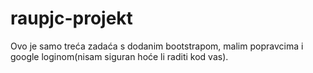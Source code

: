 # raupjc-projekt

Ovo je samo treća zadaća s dodanim bootstrapom, malim popravcima i google loginom(nisam siguran hoće li raditi kod vas).
